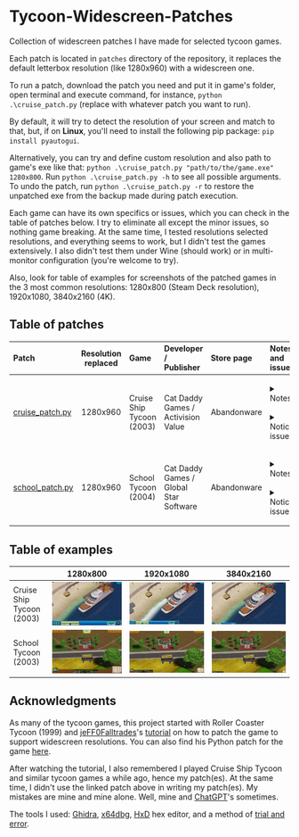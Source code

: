 # Tycoon-Widescreen-Patches

Collection of widescreen patches I have made for selected tycoon games. 

Each patch is located in `patches` directory of the repository, it replaces the default letterbox resolution (like 1280x960) with a widescreen one.

To run a patch, download the patch you need and put it in game's folder, open terminal and execute command, for instance, `python .\cruise_patch.py` (replace with whatever patch you want to run). 

By default, it will try to detect the resolution of your screen and match to that, but, if on **Linux**, you'll need to install the following pip package: `pip install pyautogui`.

Alternatively, you can try and define custom resolution and also path to game's exe like that: `python .\cruise_patch.py "path/to/the/game.exe" 1280x800`. Run `python .\cruise_patch.py -h` to see all possible arguments. To undo the patch, run `python .\cruise_patch.py -r` to restore the unpatched exe from the backup made during patch execution. 

Each game can have its own specifics or issues, which you can check in the table of patches below. I try to eliminate all except the minor issues, so nothing game breaking. At the same time, I tested resolutions selected resolutions, and everything seems to work, but I didn't test the games extensively. I also didn't test them under Wine (should work) or in multi-monitor configuration (you're welcome to try).

Also, look for table of examples for screenshots of the patched games in the 3 most common resolutions: 1280x800 (Steam Deck resolution), 1920x1080, 3840x2160 (4K).

## Table of patches

| Patch                                      | Resolution replaced | Game                      | Developer / <br/>Publisher                  | Store page  | Notes and issues                                                                                                                                                                                                                                                                                                                                                                                                                                                                                                                                                                                                                                                                                                                                                                                                                                                                                                                                                                                                                                                                                                                                                                                                     |
|:-------------------------------------------|:-------------------:|:--------------------------|:--------------------------------------------|:------------|:---------------------------------------------------------------------------------------------------------------------------------------------------------------------------------------------------------------------------------------------------------------------------------------------------------------------------------------------------------------------------------------------------------------------------------------------------------------------------------------------------------------------------------------------------------------------------------------------------------------------------------------------------------------------------------------------------------------------------------------------------------------------------------------------------------------------------------------------------------------------------------------------------------------------------------------------------------------------------------------------------------------------------------------------------------------------------------------------------------------------------------------------------------------------------------------------------------------------|
| [cruise_patch.py](patches/cruise_patch.py) |      1280x960       | Cruise Ship Tycoon (2003) | Cat Daddy Games / <br/>Activision Value     | Abandonware | <p style='text-align: justify;'><details><summary>Notes:</summary>1) Don't forget to change game options after running the patch.<br/>2) In-game resolution and main menu resolution can be different, so the patch chooses by default a letterbox resolution for the menu to avoid parts of the menu being cropped.</details><br/><details><summary>Noticed issues:</summary>• When the player opens a map window, there is a black background around it. Unlike in native resolutions, it may not cover all the screen.<br/>• 4K is unstable, possibly due to the engine limitations. Might get a few tries before the game launches in 4K.</details></p>                                                                                                                                                                                                                                                                                                                                                                                                                                                                                                                                                          |
| [school_patch.py](patches/school_patch.py) |      1280x960       | School Tycoon (2004)      | Cat Daddy Games / <br/>Global Star Software | Abandonware | <p style='text-align: justify;'><details><summary>Notes:</summary>1) Don't forget to change game options after running the patch.<br/>2) In-game resolution and main menu resolution are different. Menu resolution stays at 800x600 (4:3), because other resolutions don't work well with the menu. This doesn't influence in-game resolution.<br/>3) If the game doesn't run on Windows, try Windows XP compatibility mode.</details><br/><details><summary>Noticed issues:</summary>• In a classroom view, there is a frame with a camera icon in the bottom left corner. The frame is removed in patched resolution, because it is fixed and can't be stretched to the whole screen. The camera icon is still there, but is hidden unless the mouse hovers around it.<br/>• Save game window is also fixed in its position, so either it is a bit cropped or it doesn't cover all the screen. This doesn't influence the function of the window, all the buttons still work.<br/>• When a history window is opened with a history button press or H key, the button, if it is found to the left from the window, is not highlighted when pressed again to close the window. This doesn't influence the function of the button, it still works.</details></p> |

## Table of examples

|                           |                              1280x800                              |                              1920x1080                               |                              3840x2160                               |
|:--------------------------|:------------------------------------------------------------------:|:--------------------------------------------------------------------:|:--------------------------------------------------------------------:|
| Cruise Ship Tycoon (2003) | ![Cruise Ship Tycoon, 1280x800](images/cruise/cruise_1280x800.jpg) | ![Cruise Ship Tycoon, 1920x1080](images/cruise/cruise_1920x1080.jpg) | ![Cruise Ship Tycoon, 3840x2160](images/cruise/cruise_3840x2160.jpg) |
| School Tycoon (2003)      |   ![School Tycoon, 1280x800](images/school/school_1280x800.jpg)    |   ![School Tycoon, 1920x1080](images/school/school_1920x1080.jpg)    |   ![School Tycoon, 3840x2160](images/school/school_3840x2160.jpg)    |

## Acknowledgments

As many of the tycoon games, this project started with Roller Coaster Tycoon (1999) and [jeFF0Falltrades](https://github.com/jeFF0Falltrades)'s [tutorial](https://youtu.be/cwBoUuy4nGc) on how to patch the game to support widescreen resolutions. You can also find his Python patch for the game [here](https://github.com/jeFF0Falltrades/Tutorials/tree/master/rct_full_res).

After watching the tutorial, I also remembered I played Cruise Ship Tycoon and similar tycoon games a while ago, hence my patch(es). At the same time, I didn't use the linked patch above in writing my patch(es). My mistakes are mine and mine alone. Well, mine and [ChatGPT](https://openai.com/blog/chatgpt)'s sometimes.

The tools I used: [Ghidra](https://github.com/NationalSecurityAgency/ghidra), [x64dbg](https://x64dbg.com/), [HxD](https://mh-nexus.de/en/hxd/) hex editor, and a method of [trial and error](https://en.wikipedia.org/wiki/Trial_and_error).
